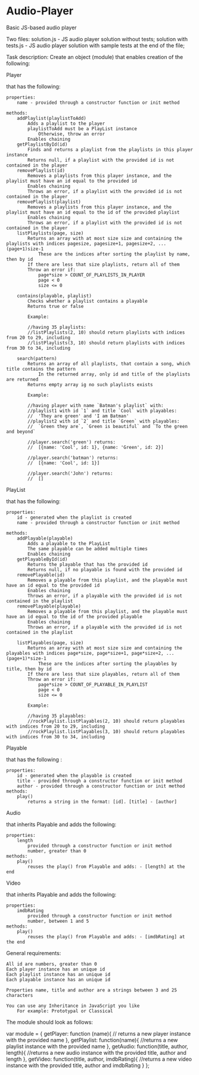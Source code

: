 # Audio-Player
Basic JS-based audio player

Two files:
solution.js - JS audio player solution without tests;
solution with tests.js - JS audio player solution with sample tests at the end of the file;

Task description:
    Create an object (module) that enables creation of the following:

Player

that has the following:

    properties:
        name - provided through a constructor function or init method

    methods:
        addPlaylist(playlistToAdd)
            Adds a playlist to the player
            playlistToAdd must be a PlayList instance
                Otherwise, throw an error
            Enables chaining
        getPlaylistById(id)
            Finds and returns a playlist from the playlists in this player instance
            Returns null, if a playlist with the provided id is not contained in the player
        removePlaylist(id)
            Removes a playlists from this player instance, and the playlist must have an id equal to the provided id
            Enables chaining
            Throws an error, if a playlist with the provided id is not contained in the player
        removePlaylist(playlist)
            Removes a playlists from this player instance, and the playlist must have an id equal to the id of the provided playlist
            Enables chaining
            Throws an error, if a playlist with the provided id is not contained in the player
        listPlaylists(page, size)
            Returns an array with at most size size and containing the playlists with indices pagesize, pagesize+1, pagesize+2, ... (page+1)size-1
                These are the indices after sorting the playlist by name, then by id
            If there are less that size playlists, return all of them
            Throw an error if:
                page*size > COUNT_OF_PLAYLISTS_IN_PLAYER
                page < 0
                size <= 0

        contains(playable, playlist)
            Checks whether a playlist contains a playable
            Returns true or false

            Example:

            //having 35 playlists:          
            //listPlaylists(2, 10) should return playlists with indices from 20 to 29, including             
            //listPlaylists(3, 10) should return playlists with indices from 30 to 34, including

        search(pattern)
            Returns an array of all playlists, that contain a song, which title contains the pattern
                In the returned array, only id and title of the playlists are returned
            Returns empty array ig no such playlists exists

            Example:

            //having player with name `Batman's playlist` with:
            //playlist1 with id `1` and title `Cool` with playables:
            //  'They are green' and 'I am Batman'
            //playlist2 with id `2` and title `Green` with playables:
            //  `Green they are`, `Green is beautiful` and `To the green and beyond`

            //player.search('green') returns:
            //  [{name: 'Cool', id: 1}, {name: 'Green', id: 2}]

            //player.search('batman') returns:
            //  [{name: 'Cool', id: 1}]

            //player.search('John') returns:
            //  []

PlayList

that has the following:

    properties:
        id - generated when the playlist is created
        name - provided through a constructor function or init method

    methods:
        addPlayable(playable)
            Adds a playable to the PlayList
            The same playable can be added multiple times
            Enables chaining
        getPlayableById(id)
            Returns the playable that has the provided id
            Returns null, if no playable is found with the provided id
        removePlayable(id)
            Removes a playable from this playlist, and the playable must have an id equal to the provided id
            Enables chaining
            Throws an error, if a playable with the provided id is not contained in the playlist
        removePlayable(playable)
            Removes a playable from this playlist, and the playable must have an id equal to the id of the provided playable
            Enables chaining
            Throws an error, if a playable with the provided id is not contained in the playlist

        listPlayables(page, size)
            Returns an array with at most size size and containing the playables with indices page*size, page*size+1, page*size+2, ... (page+1)*size-1
                These are the indices after sorting the playables by title, then by id
            If there are less that size playables, return all of them
            Throw an error if:
                page*size > COUNT_OF_PLAYABLE_IN_PLAYLIST
                page < 0
                size <= 0

            Example:

            //having 35 playables:
            //rockPlaylist.listPlayables(2, 10) should return playables with indices from 20 to 29, including
            //rockPlaylist.listPlayables(3, 10) should return playables with indices from 30 to 34, including

Playable

that has the following :

    properties:
        id - generated when the playable is created
        title - provided through a constructor function or init method
        author - provided through a constructor function or init method
    methods:
        play()
            returns a string in the format: [id]. [title] - [author]

Audio

that inherits Playable and adds the following:

    properties:
        length
            provided through a constructor function or init method
            number, greater than 0
    methods:
        play()
            reuses the play() from Playable and adds: - [length] at the end

Video

that inherits Playable and adds the following:

    properties:
        imdbRating
            provided through a constructor function or init method
            number, between 1 and 5
    methods:
        play()
            reuses the play() from Playable and adds: - [imdbRating] at the end

General requirements:

    All id are numbers, greater than 0
    Each player instance has an unique id
    Each playlist instance has an unique id
    Each playable instance has an unique id

    Properties name, title and author are a strings between 3 and 25 characters

    You can use any Inheritance in JavaScript you like
        For example: Prototypal or Classical

The module should look as follows:

var module = {
    getPlayer: function (name){
        // returns a new player instance with the provided name
    },
    getPlaylist: function(name){
        //returns a new playlist instance with the provided name
    },
    getAudio: function(title, author, length){
        //returns a new audio instance with the provided title, author and length
    },
    getVideo: function(title, author, imdbRating){
        //returns a new video instance with the provided title, author and imdbRating
    }
};

